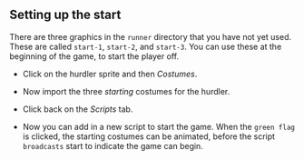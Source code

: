 ## Setting up the start

There are three graphics in the `runner` directory that you have not yet used. These are called `start-1`, `start-2`, and `start-3`. You can use these at the beginning of the game, to start the player off.

- Click on the hurdler sprite and then *Costumes*.
- Now import the three *starting* costumes for the hurdler.
- Click back on the *Scripts* tab.
- Now you can add in a new script to start the game. When the `green flag` is clicked, the starting costumes can be animated, before the script `broadcasts` start to indicate the game can begin.
    
    <!--
when green flag clicked
switch costume to [start-1 v]
wait [1] secs
switch costume to [start-2 v]
wait [1] secs
switch costume to [start-3 v]
wait [0.5] secs
broadcast [start v]
-->
    
    ![script](images/start1.png)

- Now you need to edit the main animation loop so that it starts on the broadcast, rather than on the green flag being clicked.
    
    <!--
when I receive [start v]
forever
if <<(speed) > [0]>and<(jumping) = [False]>>
switch to costume [run-1 v]
wait ([1]/(speed)) secs
switch to costume [run-2 v]
wait ([1]/(speed)) secs
switch to costume [run-3 v]
wait ([1]/(speed)) secs
switch to costume [run-4 v]
wait ([1]/(speed)) secs
-->

![script](images/run4.png)